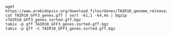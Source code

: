     wget https://www.arabidopsis.org/download_files/Genes/TAIR10_genome_release/TAIR10_gff3/TAIR10_GFF3_genes.gff
    cat TAIR10_GFF3_genes.gff | sort -k1,1 -k4,4n | bgzip >TAIR10_GFF3_genes.sorted.gff.bgz
    tabix -p gff TAIR10_GFF3_genes.sorted.gff.bgz
    tabix -p gff -C TAIR10_GFF3_genes.sorted.gff.bgz
